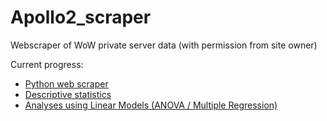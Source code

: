 # Apollo2_scraper
Webscraper of WoW private server data (with permission from site owner)

Current progress:

- [Python web scraper](scraper/apolloPy_WebScraper.py)
- [Descriptive statistics](ApolloPy_R_StatDesc.md)
- [Analyses using Linear Models (ANOVA / Multiple Regression)](ApolloPy_R_Anova.md)
